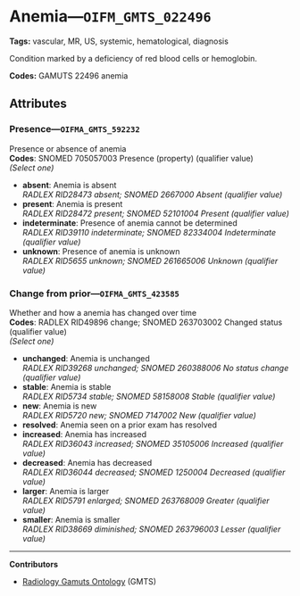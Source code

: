# Anemia—`OIFM_GMTS_022496`

**Tags:** vascular, MR, US, systemic, hematological, diagnosis

Condition marked by a deficiency of red blood cells or hemoglobin.

**Codes:** GAMUTS 22496 anemia

## Attributes

### Presence—`OIFMA_GMTS_592232`

Presence or absence of anemia  
**Codes**: SNOMED 705057003 Presence (property) (qualifier value)  
*(Select one)*

- **absent**: Anemia is absent  
_RADLEX RID28473 absent; SNOMED 2667000 Absent (qualifier value)_
- **present**: Anemia is present  
_RADLEX RID28472 present; SNOMED 52101004 Present (qualifier value)_
- **indeterminate**: Presence of anemia cannot be determined  
_RADLEX RID39110 indeterminate; SNOMED 82334004 Indeterminate (qualifier value)_
- **unknown**: Presence of anemia is unknown  
_RADLEX RID5655 unknown; SNOMED 261665006 Unknown (qualifier value)_

### Change from prior—`OIFMA_GMTS_423585`

Whether and how a anemia has changed over time  
**Codes**: RADLEX RID49896 change; SNOMED 263703002 Changed status (qualifier value)  
*(Select one)*

- **unchanged**: Anemia is unchanged  
_RADLEX RID39268 unchanged; SNOMED 260388006 No status change (qualifier value)_
- **stable**: Anemia is stable  
_RADLEX RID5734 stable; SNOMED 58158008 Stable (qualifier value)_
- **new**: Anemia is new  
_RADLEX RID5720 new; SNOMED 7147002 New (qualifier value)_
- **resolved**: Anemia seen on a prior exam has resolved  
- **increased**: Anemia has increased  
_RADLEX RID36043 increased; SNOMED 35105006 Increased (qualifier value)_
- **decreased**: Anemia has decreased  
_RADLEX RID36044 decreased; SNOMED 1250004 Decreased (qualifier value)_
- **larger**: Anemia is larger  
_RADLEX RID5791 enlarged; SNOMED 263768009 Greater (qualifier value)_
- **smaller**: Anemia is smaller  
_RADLEX RID38669 diminished; SNOMED 263796003 Lesser (qualifier value)_

---

**Contributors**

- [Radiology Gamuts Ontology](https://gamuts.net/) (GMTS)